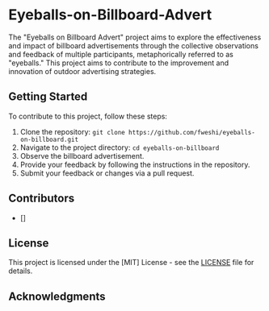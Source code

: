 # Eyeballs-on-Billboard-Advert
The "Eyeballs on Billboard Advert" project aims to explore the effectiveness and impact of billboard advertisements through the collective observations and feedback of multiple participants, metaphorically referred to as "eyeballs." This project aims to contribute to the improvement and innovation of outdoor advertising strategies.

## Getting Started
To contribute to this project, follow these steps:

1. Clone the repository: `git clone https://github.com/fweshi/eyeballs-on-billboard.git`
2. Navigate to the project directory: `cd eyeballs-on-billboard`
3. Observe the billboard advertisement.
4. Provide your feedback by following the instructions in the repository.
5. Submit your feedback or changes via a pull request.

## Contributors
- []

## License
This project is licensed under the [MIT] License - see the [LICENSE](LICENSE) file for details.

## Acknowledgments



